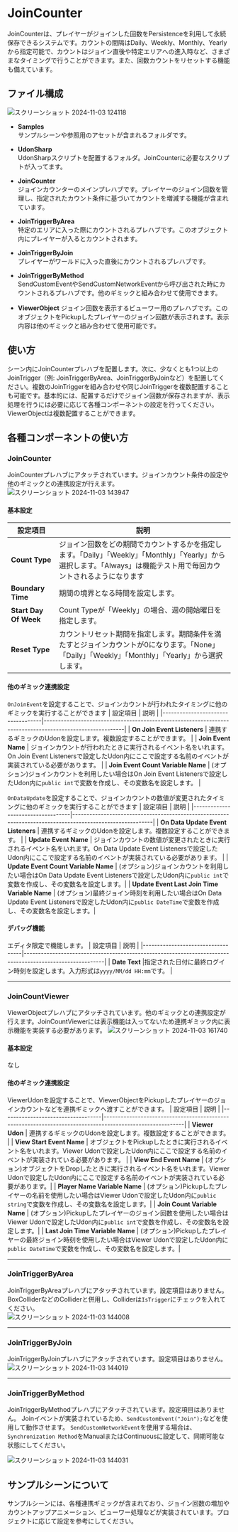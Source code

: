 # JoinCounter
JoinCounterは、プレイヤーがジョインした回数をPersistenceを利用して永続保存できるシステムです。カウントの間隔はDaily、Weekly、Monthly、Yearlyから指定可能で、カウントはジョイン直後や特定エリアへの進入時など、さまざまなタイミングで行うことができます。また、回数カウントをリセットする機能も備えています。

## ファイル構成
![スクリーンショット 2024-11-03 124118](https://github.com/user-attachments/assets/57c99cb1-a32f-4eb7-9554-877fb08203a6)

- **Samples**  
  サンプルシーンや参照用のアセットが含まれるフォルダです。

- **UdonSharp**  
  UdonSharpスクリプトを配置するフォルダ。JoinCounterに必要なスクリプトが入ってます。

- **JoinCounter**  
  ジョインカウンターのメインプレハブです。プレイヤーのジョイン回数を管理し、指定されたカウント条件に基づいてカウントを増減する機能が含まれています。

- **JoinTriggerByArea**  
  特定のエリアに入った際にカウントされるプレハブです。このオブジェクト内にプレイヤーが入るとカウントされます。

- **JoinTriggerByJoin**  
  プレイヤーがワールドに入った直後にカウントされるプレハブです。

- **JoinTriggerByMethod**  
  SendCustomEventやSendCustomNetworkEventから呼び出された時にカウントされるプレハブです。他のギミックと組み合わせて使用できます。

- **ViewerObject**
  ジョイン回数を表示するビューワー用のプレハブです。このオブジェクトをPickupしたプレイヤーのジョイン回数が表示されます。表示内容は他のギミックと組み合わせて使用可能です。

## 使い方
シーン内にJoinCounterプレハブを配置します。次に、少なくとも1つ以上のJoinTrigger（例: JoinTriggerByArea、JoinTriggerByJoinなど）を配置してください。複数のJoinTriggerを組み合わせや同じJoinTriggerを複数配置することも可能です。基本的には、配置するだけでジョイン回数が保存されますが、表示処理を行うには必要に応じて各種コンポーネントの設定を行ってください。
ViewerObjectは複数配置することができます。

## 各種コンポーネントの使い方
### JoinCounter
JoinCounterプレハブにアタッチされています。ジョインカウント条件の設定や他のギミックとの連携設定が行えます。
![スクリーンショット 2024-11-03 143947](https://github.com/user-attachments/assets/e4493523-8332-49a6-bd30-705b6ccaf43e)  

#### 基本設定
| 設定項目                           | 説明                                                                                                       |
|-----------------------------------|----------------------------------------------------------------------------------------------------------|
| **Count Type**                    | ジョイン回数をどの期間でカウントするかを指定します。「Daily」「Weekly」「Monthly」「Yearly」から選択します。「Always」は機能テスト用で毎回カウントされるようになります|
| **Boundary Time**                 | 期間の境界となる時間を設定します。 |
| **Start Day Of Week**             | Count Typeが「Weekly」の場合、週の開始曜日を指定します。|
| **Reset Type**                    | カウントリセット期間を指定します。期間条件を満たすとジョインカウントが0になります。「None」「Daily」「Weekly」「Monthly」「Yearly」から選択します。|

#### 他のギミック連携設定
`OnJoinEvent`を設定することで、ジョインカウントが行われたタイミングに他のギミックを実行することができます
| 設定項目                           | 説明                                                                                                       |
|-----------------------------------|----------------------------------------------------------------------------------------------------------|
| **On Join Event Listeners**        | 連携するギミックのUdonを設定します。複数設定することができます。 |
| **Join Event Name**                | ジョインカウントが行われたときに実行されるイベント名をいれます。On Join Event Listenersで設定したUdon内にここで設定する名前のイベントが実装されている必要があります。 |
| **Join Event Count Variable Name** | (オプション)ジョインカウントを利用したい場合はOn Join Event Listenersで設定したUdon内に`public int`で変数を作成し、その変数名を設定します。 |

`OnDataUpdate`を設定することで、ジョインカウントの数値が変更されたタイミングに他のギミックを実行することができます
| 設定項目                           | 説明                                                                                                       |
|-----------------------------------|----------------------------------------------------------------------------------------------------------|
| **On Data Update Event Listeners**   | 連携するギミックのUdonを設定します。複数設定することができます。 |
| **Update Event Name**                | ジョインカウントの数値が変更されたときに実行されるイベント名をいれます。On Data Update Event Listenersで設定したUdon内にここで設定する名前のイベントが実装されている必要があります。 |
| **Update Event Count Variable Name** | (オプション)ジョインカウントを利用したい場合はOn Data Update Event Listenersで設定したUdon内に`public int`で変数を作成し、その変数名を設定します。|
| **Update Event Last Join Time Variable Name** | (オプション)最終ジョイン時刻を利用したい場合はOn Data Update Event Listenersで設定したUdon内に`public DateTime`で変数を作成し、その変数名を設定します。|

#### デバッグ機能
エディタ限定で機能します。
| 設定項目                           | 説明                                                                                                       |
|-----------------------------------|----------------------------------------------------------------------------------------------------------|
| **Date Text**                    |指定された日付に最終ログイン時刻を設定します。入力形式は`yyyy/MM/dd HH:mm`です。 |

---

### JoinCountViewer
ViewerObjectプレハブにアタッチされています。他のギミックとの連携設定が行えます。JoinCountViewerには表示機能は入ってないため連携ギミック内に表示機能を実装する必要があります。
![スクリーンショット 2024-11-03 161740](https://github.com/user-attachments/assets/ff56d911-b1c3-4f07-81aa-0fdea7b269c7)

#### 基本設定
なし

#### 他のギミック連携設定
ViewerUdonを設定することで、ViewerObjectをPickupしたプレイヤーのジョインカウントなどを連携ギミックへ渡すことができます。
| 設定項目                           | 説明                                                                                                       |
|-----------------------------------|----------------------------------------------------------------------------------------------------------|
| **Viewer Udon**   | 連携するギミックのUdonを設定します。複数設定することができます。 |
| **View Start Event Name**                | オブジェクトをPickupしたときに実行されるイベント名をいれます。Viewer Udonで設定したUdon内にここで設定する名前のイベントが実装されている必要があります。 |
| **View End Event Name** | (オプション)オブジェクトをDropしたときに実行されるイベント名をいれます。Viewer Udonで設定したUdon内にここで設定する名前のイベントが実装されている必要があります。|
| **Player Name Variable Name** | (オプション)Pickupしたプレイヤーの名前を使用したい場合はViewer Udonで設定したUdon内に`public string`で変数を作成し、その変数名を設定します。|
| **Join Count Variable Name** | (オプション)Pickupしたプレイヤーのジョイン回数を使用したい場合はViewer Udonで設定したUdon内に`public int`で変数を作成し、その変数名を設定します。|
| **Last Join Time Variable Name** | (オプション)Pickupしたプレイヤーの最終ジョイン時刻を使用したい場合はViewer Udonで設定したUdon内に`public DateTime`で変数を作成し、その変数名を設定します。|

---

### JoinTriggerByArea 
JoinTriggerByAreaプレハブにアタッチされています。設定項目はありません。BoxColliderなどのColliderと併用し、Colliderは`IsTrigger`にチェックを入れてください。  
![スクリーンショット 2024-11-03 144008](https://github.com/user-attachments/assets/738b2465-3810-49c2-bbb0-67464c588f2b)  

---

### JoinTriggerByJoin
JoinTriggerByJoinプレハブにアタッチされています。設定項目はありません。
![スクリーンショット 2024-11-03 144019](https://github.com/user-attachments/assets/e6c3255e-8514-40c0-8cd1-54a6a76a669c)  

---

### JoinTriggerByMethod
JoinTriggerByMethodプレハブにアタッチされています。設定項目はありません。
Joinイベントが実装されているため、`SendCustomEvent("Join");`などを使用して動作させます。
`SendCustomNetworkEvent`を使用する場合は、`Synchronization Method`をManualまたはContinuousに設定して、同期可能な状態にしてください。

![スクリーンショット 2024-11-03 144031](https://github.com/user-attachments/assets/168f0f44-fe5f-4ecb-8837-f65f2b5edb1d)  


## サンプルシーンについて
サンプルシーンには、各種連携ギミックが含まれており、ジョイン回数の増加やカウントアップアニメーション、ビューワー処理などが実装されています。プロジェクトに応じて設定を参考にしてください。
